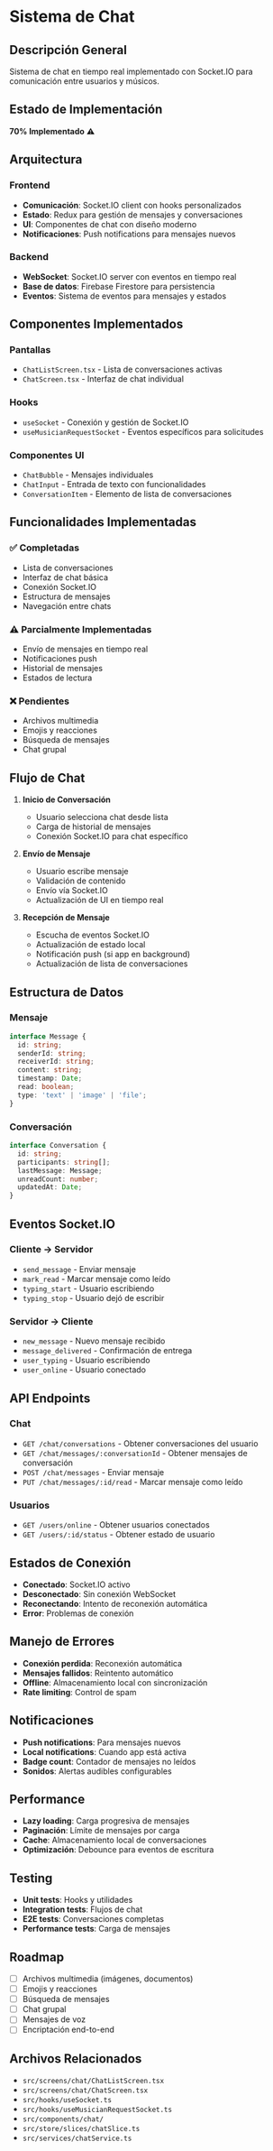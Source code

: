 # Sistema de Chat

## Descripción General
Sistema de chat en tiempo real implementado con Socket.IO para comunicación entre usuarios y músicos.

## Estado de Implementación
**70% Implementado** ⚠️

## Arquitectura

### Frontend
- **Comunicación**: Socket.IO client con hooks personalizados
- **Estado**: Redux para gestión de mensajes y conversaciones
- **UI**: Componentes de chat con diseño moderno
- **Notificaciones**: Push notifications para mensajes nuevos

### Backend
- **WebSocket**: Socket.IO server con eventos en tiempo real
- **Base de datos**: Firebase Firestore para persistencia
- **Eventos**: Sistema de eventos para mensajes y estados

## Componentes Implementados

### Pantallas
- `ChatListScreen.tsx` - Lista de conversaciones activas
- `ChatScreen.tsx` - Interfaz de chat individual

### Hooks
- `useSocket` - Conexión y gestión de Socket.IO
- `useMusicianRequestSocket` - Eventos específicos para solicitudes

### Componentes UI
- `ChatBubble` - Mensajes individuales
- `ChatInput` - Entrada de texto con funcionalidades
- `ConversationItem` - Elemento de lista de conversaciones

## Funcionalidades Implementadas

### ✅ Completadas
- Lista de conversaciones
- Interfaz de chat básica
- Conexión Socket.IO
- Estructura de mensajes
- Navegación entre chats

### ⚠️ Parcialmente Implementadas
- Envío de mensajes en tiempo real
- Notificaciones push
- Historial de mensajes
- Estados de lectura

### ❌ Pendientes
- Archivos multimedia
- Emojis y reacciones
- Búsqueda de mensajes
- Chat grupal

## Flujo de Chat

1. **Inicio de Conversación**
   - Usuario selecciona chat desde lista
   - Carga de historial de mensajes
   - Conexión Socket.IO para chat específico

2. **Envío de Mensaje**
   - Usuario escribe mensaje
   - Validación de contenido
   - Envío vía Socket.IO
   - Actualización de UI en tiempo real

3. **Recepción de Mensaje**
   - Escucha de eventos Socket.IO
   - Actualización de estado local
   - Notificación push (si app en background)
   - Actualización de lista de conversaciones

## Estructura de Datos

### Mensaje
```typescript
interface Message {
  id: string;
  senderId: string;
  receiverId: string;
  content: string;
  timestamp: Date;
  read: boolean;
  type: 'text' | 'image' | 'file';
}
```

### Conversación
```typescript
interface Conversation {
  id: string;
  participants: string[];
  lastMessage: Message;
  unreadCount: number;
  updatedAt: Date;
}
```

## Eventos Socket.IO

### Cliente → Servidor
- `send_message` - Enviar mensaje
- `mark_read` - Marcar mensaje como leído
- `typing_start` - Usuario escribiendo
- `typing_stop` - Usuario dejó de escribir

### Servidor → Cliente
- `new_message` - Nuevo mensaje recibido
- `message_delivered` - Confirmación de entrega
- `user_typing` - Usuario escribiendo
- `user_online` - Usuario conectado

## API Endpoints

### Chat
- `GET /chat/conversations` - Obtener conversaciones del usuario
- `GET /chat/messages/:conversationId` - Obtener mensajes de conversación
- `POST /chat/messages` - Enviar mensaje
- `PUT /chat/messages/:id/read` - Marcar mensaje como leído

### Usuarios
- `GET /users/online` - Obtener usuarios conectados
- `GET /users/:id/status` - Obtener estado de usuario

## Estados de Conexión

- **Conectado**: Socket.IO activo
- **Desconectado**: Sin conexión WebSocket
- **Reconectando**: Intento de reconexión automática
- **Error**: Problemas de conexión

## Manejo de Errores

- **Conexión perdida**: Reconexión automática
- **Mensajes fallidos**: Reintento automático
- **Offline**: Almacenamiento local con sincronización
- **Rate limiting**: Control de spam

## Notificaciones

- **Push notifications**: Para mensajes nuevos
- **Local notifications**: Cuando app está activa
- **Badge count**: Contador de mensajes no leídos
- **Sonidos**: Alertas audibles configurables

## Performance

- **Lazy loading**: Carga progresiva de mensajes
- **Paginación**: Límite de mensajes por carga
- **Cache**: Almacenamiento local de conversaciones
- **Optimización**: Debounce para eventos de escritura

## Testing

- **Unit tests**: Hooks y utilidades
- **Integration tests**: Flujos de chat
- **E2E tests**: Conversaciones completas
- **Performance tests**: Carga de mensajes

## Roadmap

- [ ] Archivos multimedia (imágenes, documentos)
- [ ] Emojis y reacciones
- [ ] Búsqueda de mensajes
- [ ] Chat grupal
- [ ] Mensajes de voz
- [ ] Encriptación end-to-end

## Archivos Relacionados

- `src/screens/chat/ChatListScreen.tsx`
- `src/screens/chat/ChatScreen.tsx`
- `src/hooks/useSocket.ts`
- `src/hooks/useMusicianRequestSocket.ts`
- `src/components/chat/`
- `src/store/slices/chatSlice.ts`
- `src/services/chatService.ts`
